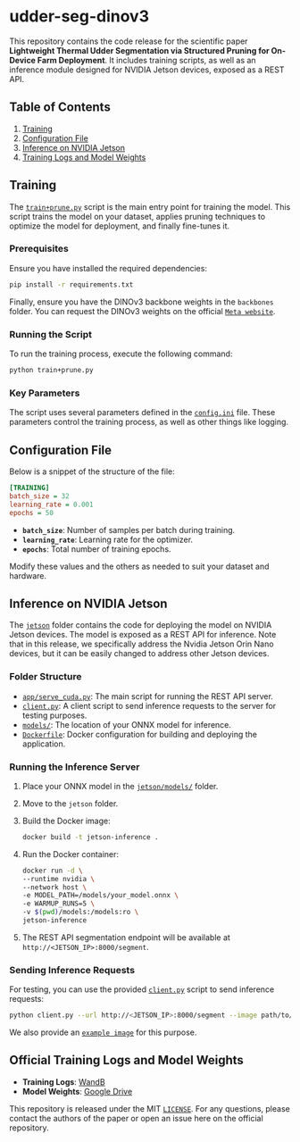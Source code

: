 # udder-seg-dinov3

This repository contains the code release for the scientific paper **Lightweight Thermal Udder Segmentation via Structured Pruning for On-Device Farm Deployment**. It includes training scripts, as well as an inference module designed for NVIDIA Jetson devices, exposed as a REST API.

## Table of Contents

1. [Training](#training)
2. [Configuration File](#configuration-file)
3. [Inference on NVIDIA Jetson](#inference-on-nvidia-jetson)
4. [Training Logs and Model Weights](#official-training-logs-and-model-weights)

## Training

The [`train+prune.py`](train+prune.py) script is the main entry point for training the model. This script trains the model on your dataset, applies pruning techniques to optimize the model for deployment, and finally fine-tunes it.

### Prerequisites

Ensure you have installed the required dependencies:

```bash
pip install -r requirements.txt
```

Finally, ensure you have the DINOv3 backbone weights in the `backbones` folder. You can request the DINOv3 weights on the official [`Meta website`](https://ai.meta.com/resources/models-and-libraries/dinov3-downloads/).

### Running the Script

To run the training process, execute the following command:

```bash
python train+prune.py
```

### Key Parameters

The script uses several parameters defined in the [`config.ini`](config.ini) file. These parameters control the training process, as well as other things like logging.

## Configuration File

Below is a snippet of the structure of the file:

```ini
[TRAINING]
batch_size = 32
learning_rate = 0.001
epochs = 50
```

- **`batch_size`**: Number of samples per batch during training.
- **`learning_rate`**: Learning rate for the optimizer.
- **`epochs`**: Total number of training epochs.

Modify these values and the others as needed to suit your dataset and hardware.

## Inference on NVIDIA Jetson

The [`jetson`](jetson/) folder contains the code for deploying the model on NVIDIA Jetson devices. The model is exposed as a REST API for inference. Note that in this release, we specifically address the Nvidia Jetson Orin Nano devices, but it can be easily changed to address other Jetson devices.

### Folder Structure

- [`app/serve_cuda.py`](jetson/app/serve_cuda.py): The main script for running the REST API server.
- [`client.py`](jetson/client.py): A client script to send inference requests to the server for testing purposes.
- [`models/`](jetson/models/): The location of your ONNX model for inference.
- [`Dockerfile`](jetson/Dockerfile): Docker configuration for building and deploying the application.

### Running the Inference Server

1. Place your ONNX model in the [`jetson/models/`](jetson/models/) folder.
2. Move to the `jetson` folder.
2. Build the Docker image:

   ```bash
   docker build -t jetson-inference .
   ```

3. Run the Docker container:

   ```bash
   docker run -d \
   --runtime nvidia \
   --network host \
   -e MODEL_PATH=/models/your_model.onnx \
   -e WARMUP_RUNS=5 \
   -v $(pwd)/models:/models:ro \
   jetson-inference
   ```

4. The REST API segmentation endpoint will be available at `http://<JETSON_IP>:8000/segment`.

### Sending Inference Requests

For testing, you can use the provided [`client.py`](jetson/client.py) script to send inference requests:

```bash
python client.py --url http://<JETSON_IP>:8000/segment --image path/to/image.png
```

We also provide an [`example image`](jetson/example.png) for this purpose.

## Official Training Logs and Model Weights

- **Training Logs**: [WandB](https://wandb.ai/mat094/udder-seg-dinov3)
- **Model Weights**: [Google Drive](https://drive.google.com/file/d/1QEOItHVCtlUNCP4_7b4F2QHku94Yb1fI/view?usp=sharing)

This repository is released under the MIT [`LICENSE`](LICENSE). For any questions, please contact the authors of the paper or open an issue here on the official repository.
